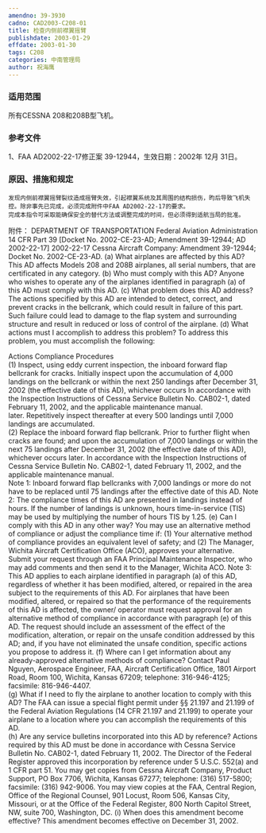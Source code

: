 ```yaml
---
amendno: 39-3930
cadno: CAD2003-C208-01
title: 检查内侧前襟翼摇臂
publishdate: 2003-01-29
effdate: 2003-01-30
tags: C208
categories: 中南管理局
author: 祝海鹰
---
```


### 适用范围 
所有CESSNA 208和208B型飞机。

<!--more-->
### 参考文件
1、FAA AD2002-22-17修正案 39-12944，生效日期：2002年 12月 31日。

### 原因、措施和规定 
    发现内侧前襟翼摇臂裂纹造成摇臂失效，引起襟翼系统及其周围的结构损伤，昀后导致飞机失控。除非事先已完成，必须完成附件中FAA AD2002-22-17的要求。 
    完成本指令可采取能确保安全的替代方法或调整完成的时间，但必须得到适航当局的批准。 
附件： 
DEPARTMENT OF TRANSPORTATION Federal Aviation Administration 
14 CFR Part 39 
[Docket No. 2002-CE-23-AD; Amendment 39-12944; AD 2002-22-17] 
2002-22-17 Cessna Aircraft Company: Amendment 39-12944; Docket No. 2002-CE-23-AD. 
(a) What airplanes are affected by this AD? This AD affects Models 208 and 208B airplanes, all serial numbers, that are certificated in any category. 
(b) Who must comply with this AD? Anyone who wishes to operate any of the airplanes identified in paragraph (a) of this AD must comply with this AD. 
(c) What problem does this AD address? The actions specified by this AD are intended to detect, correct, and prevent cracks in the bellcrank, which could result in failure of this part. Such failure could lead to damage to the flap system and surrounding structure and result in reduced or loss of control of the airplane. 
(d) What actions must I accomplish to address this problem? To address this problem, you must accomplish the following:  

Actions  Compliance  Procedures  
(1) Inspect, using eddy current inspection, the inboard forward flap bellcrank for cracks.  Initially inspect upon the accumulation of 4,000 landings on the bellcrank or within the next 250 landings after December 31, 2002 (the effective date of this AD), whichever occurs  In accordance with the Inspection Instructions of Cessna Service Bulletin No. CAB02-1, dated February 11, 2002, and the applicable maintenance manual.  
later. Repetitively inspect thereafter at every 500 landings until 7,000 landings are accumulated.  
(2) Replace the inboard forward flap bellcrank.  Prior to further flight when cracks are found; and upon the accumulation of 7,000 landings or within the next 75 landings after December 31, 2002 (the effective date of this AD), whichever occurs later.  In accordance with the Inspection Instructions of Cessna Service Bulletin No. CAB02-1, dated February 11, 2002, and the applicable maintenance manual.  
Note 1: Inboard forward flap bellcranks with 7,000 landings or more do not have to be replaced until 75 landings after the effective date of this AD. 
Note 2: The compliance times of this AD are presented in landings instead of hours. If the number of landings is unknown, hours time-in-service (TIS) may be used by multiplying the number of hours TIS by 1.25. 
(e) Can I comply with this AD in any other way? You may use an alternative method of compliance or adjust the compliance time if: 
(1) Your alternative method of compliance provides an equivalent level of safety; and 
(2) The Manager, Wichita Aircraft Certification Office (ACO), approves your alternative. Submit your request through an FAA Principal Maintenance Inspector, who may add comments and then send it to the Manager, Wichita ACO.  Note 3: This AD applies to each airplane identified in paragraph 
(a) of this AD, regardless of whether it has been modified, altered, or repaired in the area subject to the requirements of this AD. For airplanes that have been modified, altered, or repaired so that the performance of the requirements of this AD is affected, the owner/ operator must request approval for an alternative method of compliance in accordance with paragraph 
(e) of this AD. The request should include an assessment of the effect of the modification, alteration, or repair on the unsafe condition addressed by this AD; and, if you have not eliminated the unsafe condition, specific actions you propose to address it. 
(f) Where can I get information about any already-approved alternative methods of compliance? Contact Paul Nguyen, Aerospace Engineer, FAA, Aircraft Certification Office, 1801 Airport Road, Room 100, Wichita, Kansas 67209; telephone: 316-946-4125; facsimile: 816-946-4407.  
(g) What if I need to fly the airplane to another location to comply with this AD? The FAA can issue a special flight permit under §§ 21.197 and 21.199 of the Federal Aviation Regulations (14 CFR 21.197 and 21.199) to operate your airplane to a location where you can accomplish the requirements of this AD.  
(h) Are any service bulletins incorporated into this AD by reference? Actions required by this AD must be done in accordance with Cessna Service Bulletin No. CAB02-1, dated February 11, 2002. The Director of the Federal Register approved this incorporation by reference under 5 U.S.C. 552(a) and 1 CFR part 51. You may get copies from Cessna Aircraft Company, Product Support, PO Box 
7706, Wichita, Kansas 67277; telephone: (316) 517-5800; facsimile: (316) 942-9006. You may view copies at the FAA, Central Region, Office of the Regional Counsel, 901 Locust, Room 506, Kansas City, Missouri, or at the Office of the Federal Register, 800 North Capitol Street, NW, suite 700, Washington, DC. 
(i) When does this amendment become effective? This amendment becomes effective on December 31, 2002.  

